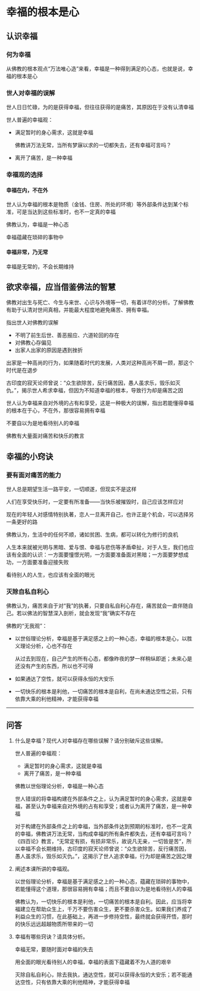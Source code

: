 # 幸福的根本是心

## 认识幸福

### 何为幸福

从佛教的根本观点“万法唯心造”来看，幸福是一种得到满足的心态，也就是说，幸福的根本是心

### 世人对幸福的误解

世人日日忙碌，为的是获得幸福，但往往获得的是痛苦，其原因在于没有认清幸福

世人普遍的幸福观：

- 满足暂时的身心需求，这就是幸福

    佛教讲万法无常，当所有梦寐以求的一切都失去，还有幸福可言吗？
    
- 离开了痛苦，是一种幸福

### 幸福观的选择

#### 幸福在内，不在外

世人认为幸福的根本是物质（金钱、住房、所处的环境）等外部条件达到某个标准，可是当达到这些标准时，也不一定真的幸福

佛教认为，幸福是一种心态

幸福蕴藏在琐碎的事物中

#### 幸福非常，乃无常

幸福是无常的，不会长期维持

## 欲求幸福，应当借鉴佛法的智慧

佛教对出生与死亡、今生与来世、心识与外境等一切，有着详尽的分析。了解佛教有助于认清对世间真相，并能最大程度地避免痛苦、拥有幸福。

指出世人对佛教的误解
- 不明了前生后世、善恶报应、六道轮回的存在
- 对佛教心存偏见
- 出家人出家的原因是遇到挫折

出家是一种高尚的行为，如果随着时代的发展，人类对这种高尚不屑一顾，那这个时代是在退步

古印度的寂天论师曾说：“众生欲除苦，反行痛苦因，愚人虽求乐，毁乐如灭仇。”，揭示世人希求幸福，但因为不知道幸福的根本，导致行为却是痛苦之因

世人认为幸福来自对外境的占有和享受，这是一种极大的误解，指出若能懂得幸福的根本在于心，不在外，那很容易拥有幸福

不要自以为是地看待别人的幸福

佛教有大量面对痛苦和快乐的教言

## 幸福的小窍诀

### 要有面对痛苦的能力

世人总是期望生活一路平安，一切顺遂，但现实不是这样

人们在享受快乐时，一定要有所准备——当快乐被摧毁时，自己应该怎样应对

现在的年轻人对感情特别执著，恋人一旦离开自己，也许正是个机会，可以选择另一条更好的路

佛教认为，生活中的任何不顺，诸如贫困、生病，都可以转化为修行的良机

人生本来就被光明与黑暗、爱与恨、幸福与悲伤等矛盾牵扯，对于人生，我们也应该有全面的认识：一方面要憧憬光明，一方面要准备面对黑暗；一方面要梦想成功，一方面要准备迎接失败

看待别人的人生，也应该有全面的眼光

### 灭除自私自利心

佛教认为，痛苦来自于对“我”的执著，只要自私自利心存在，痛苦就会一直伴随自己。若以佛法的智慧深入剖析，就会发现“我”确实不存在

佛教的“无我观”：

- 以世俗理论分析，幸福是基于满足感之上的一种心态，幸福的根本是心，以胜义理论分析，心也不存在
    
    从过去到现在，自己产生的所有心态，都像昨夜的梦一样稍纵即逝；未来心是还没有产生的东西，所以也不可得

- 如果通达了空性，就可以获得永恒的大安乐
  
- 一切快乐的根本是利他，一切痛苦的根本是自利，在尚未通达空性之前，只有依靠大乘的利他精神，才能获得幸福

-----------------------------------------------------
## 问答

1. 什么是幸福？现代人对幸福存在哪些误解？请分别破斥这些误解。

    世人普遍的幸福观：
    - 满足暂时的身心需求，这就是幸福
    - 离开了痛苦，是一种幸福

    佛教以世俗理论分析，幸福是一种心态
    
    世人错误的将幸福构建在外部条件之上，认为满足暂时的身心需求，这就是幸福，甚至认为幸福来自对外境的占有和享受；或者认为离开了痛苦，是一种幸福
    
    对于构建在外部条件之上的幸福，当外部条件达到预期的标准时，也不一定真的幸福，佛教讲万法无常，当构成幸福的所有条件都失去，还有幸福可言吗？
    《四百论》教言，“无常定有损，有损非常乐，故说凡无亲，一切皆是苦“，所以幸福不会长期维持，古印度的寂天论师曾说：“众生欲除苦，反行痛苦因，愚人虽求乐，毁乐如灭仇。”，这揭示了世人追求幸福，行为却是痛苦之因之理
    
2. 阐述本课所讲的幸福观。
    
    以世俗理论分析，幸福是基于满足感之上的一种心态，蕴藏在琐碎的事物中，若能懂得这个道理，那很容易拥有幸福；而且不要自以为是地看待别人的幸福
    
    佛教认为，一切快乐的根本是利他，一切痛苦的根本是自利。因此，应当将幸福建立在帮助众生上，千万不要伤害众生，更不要杀害众生。如果我们养成了利益众生的习惯，在此基础上，再进一步修持空性，最终就会获得开悟，那时的快乐远远超越物质所带来的一切

3. 幸福有哪些窍诀？请具体分析。

    幸福无常，要随时面对幸福的失去
    
    用全面的眼光看待别人的幸福，幸福的表面下蕴藏着不为人道的艰辛
    
    灭除自私自利心，除去我执，通达空性，就可以获得永恒的大安乐；若不能通达空性，只有依靠大乘的利他精神，才能获得幸福
